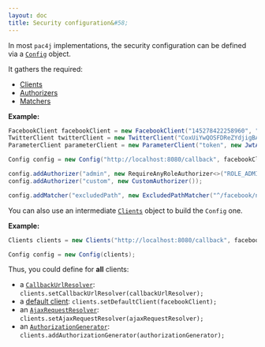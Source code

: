 ```yaml
---
layout: doc
title: Security configuration&#58;
---
```


In most `pac4j` implementations, the security configuration can be defined via a [`Config`](https://github.com/pac4j/pac4j/blob/master/pac4j-core/src/main/java/org/pac4j/core/config/Config.java) object.

It gathers the required:

- [Clients](/docs/clients.html)
- [Authorizers](/docs/authorizers.html)
- [Matchers](/docs/matchers.html)

**Example:**

```java
FacebookClient facebookClient = new FacebookClient("145278422258960", "be21409ba8f39b5dae2a7de525484da8");
TwitterClient twitterClient = new TwitterClient("CoxUiYwQOSFDReZYdjigBA", "2kAzunH5Btc4gRSaMr7D7MkyoJ5u1VzbOOzE8rBofs");
ParameterClient parameterClient = new ParameterClient("token", new JwtAuthenticator(salt));

Config config = new Config("http://localhost:8080/callback", facebookClient, twitterClient, parameterClient);

config.addAuthorizer("admin", new RequireAnyRoleAuthorizer<>("ROLE_ADMIN"));
config.addAuthorizer("custom", new CustomAuthorizer());

config.addMatcher("excludedPath", new ExcludedPathMatcher("^/facebook/notprotected\\.jsp$"));
```

You can also use an intermediate [`Clients`](https://github.com/pac4j/pac4j/blob/master/pac4j-core/src/main/java/org/pac4j/core/client/Clients.java) object to build the `Config` one.

**Example:**

```java
Clients clients = new Clients("http://localhost:8080/callback", facebookClient, twitterClient, parameterClient);

Config config = new Config(clients);
```

Thus, you could define for **all** clients:

- a [`CallbackUrlResolver`](http://localhost:4000/docs/clients.html#the-callback-url): `clients.setCallbackUrlResolver(callbackUrlResolver);`
- a [default client](http://localhost:4000/docs/clients.html#the-callback-url): `clients.setDefaultClient(facebookClient);`
- an [`AjaxRequestResolver`](http://localhost:4000/docs/clients.html#ajax-requests): `clients.setAjaxRequestResolver(ajaxRequestResolver);`
- an [`AuthorizationGenerator`](http://localhost:4000/docs/clients.html#compute-roles-and-permissions): `clients.addAuthorizationGenerator(authorizationGenerator);`
